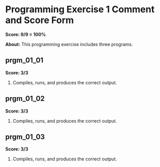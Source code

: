 # Programming Exercise 1 Comment and Score Form

__Score: 9/9 = 100%__

__About:__ This programming exercise includes three programs.

## prgm_01_01

__Score: 3/3__

1. Compiles, runs, and produces the correct output.

## prgm_01_02

__Score: 3/3__

1. Compiles, runs, and produces the correct output.

## prgm_01_03

__Score: 3/3__

1. Compiles, runs, and produces the correct output.

